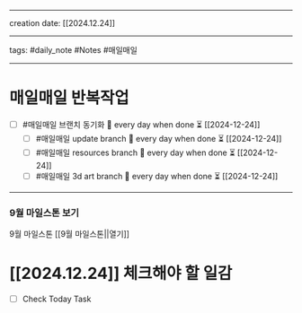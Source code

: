 
-------

creation date: [[2024.12.24]] 

--------

tags: #daily_note  #Notes #매일매일

---  
# 매일매일 반복작업 
- [ ] #매일매일 브랜치 동기화 🔁 every day when done ⏳ [[2024-12-24]] 
	- [ ] #매일매일 update branch  🔁 every day when done ⏳ [[2024-12-24]]
	- [ ] #매일매일 resources branch  🔁 every day when done ⏳ [[2024-12-24]]
	- [ ] #매일매일 3d art branch  🔁 every day when done ⏳ [[2024-12-24]]

--------

### 9월 마일스톤 보기
 9월 마일스톤 [[9월 마일스톤||열기]]



# [[2024.12.24]]  체크해야 할 일감

- [ ] Check Today Task





